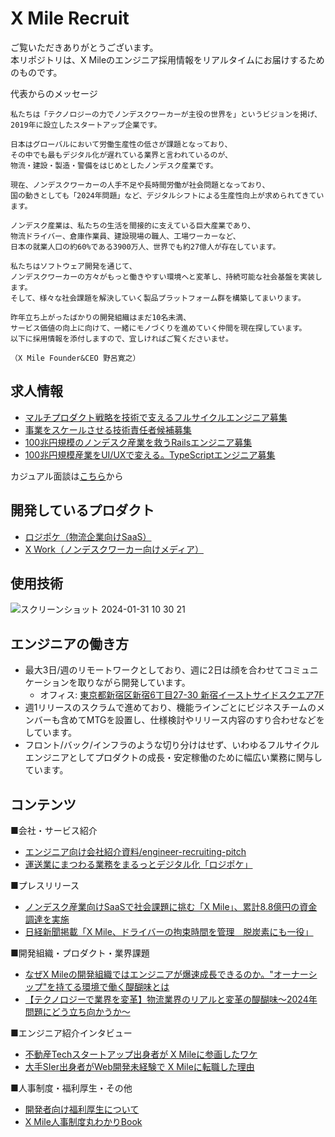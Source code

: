 # X Mile Recruit
ご覧いただきありがとうございます。  
本リポジトリは、X Mileのエンジニア採用情報をリアルタイムにお届けするためのものです。

代表からのメッセージ
```
私たちは「テクノロジーの力でノンデスクワーカーが主役の世界を」というビジョンを掲げ、2019年に設立したスタートアップ企業です。

日本はグローバルにおいて労働生産性の低さが課題となっており、
その中でも最もデジタル化が遅れている業界と言われているのが、
物流・建設・製造・警備をはじめとしたノンデスク産業です。

現在、ノンデスクワーカーの人手不足や長時間労働が社会問題となっており、
国の動きとしても「2024年問題」など、デジタルシフトによる生産性向上が求められてきています。

ノンデスク産業は、私たちの生活を間接的に支えている巨大産業であり、
物流ドライバー、倉庫作業員、建設現場の職人、工場ワーカーなど、
日本の就業人口の約60%である3900万人、世界でも約27億人が存在しています。

私たちはソフトウェア開発を通じて、
ノンデスクワーカーの方々がもっと働きやすい環境へと変革し、持続可能な社会基盤を実装します。
そして、様々な社会課題を解決していく製品プラットフォーム群を構築してまいります。

昨年立ち上がったばかりの開発組織はまだ10名未満、
サービス価値の向上に向けて、一緒にモノづくりを進めていく仲間を現在探しています。
以下に採用情報を添付しますので、宜しければご覧くださいませ。

（X Mile Founder&CEO 野呂寛之）
```

## 求人情報
- [マルチプロダクト戦略を技術で支えるフルサイクルエンジニア募集](https://www.wantedly.com/projects/1215733)
- [事業をスケールさせる技術責任者候補募集](https://www.wantedly.com/projects/1215749)
- [100兆円規模のノンデスク産業を救うRailsエンジニア募集](https://www.wantedly.com/projects/1214638)
- [100兆円規模産業をUI/UXで変える。TypeScriptエンジニア募集](https://www.wantedly.com/projects/1215731)

カジュアル面談は[こちら](https://app.spirinc.com/patterns/availability-sharing/c0fd982c-dbac-4ca2-8c5f-589fc54b5436/confirm)から

## 開発しているプロダクト
- [ロジポケ（物流企業向けSaaS）](https://logipoke.com/)
- [X Work（ノンデスクワーカー向けメディア）](https://x-work.jp/)

## 使用技術
![スクリーンショット 2024-01-31 10 30 21](https://github.com/X-Mile/recruit/assets/28303021/7e43e6c1-c306-4842-a51e-88669a3b6ba6)

## エンジニアの働き方
- 最大3日/週のリモートワークとしており、週に2日は顔を合わせてコミュニケーションを取りながら開発しています。
  -  オフィス: [東京都新宿区新宿6丁目27-30 新宿イーストサイドスクエア7F](https://www.google.com/maps/search/%E6%9D%B1%E4%BA%AC%E9%83%BD%E6%96%B0%E5%AE%BF%E5%8C%BA%E6%96%B0%E5%AE%BF6%E4%B8%81%E7%9B%AE27-30+%E6%96%B0%E5%AE%BF%E3%82%A4%E3%83%BC%E3%82%B9%E3%83%88%E3%82%B5%E3%82%A4%E3%83%89%E3%82%B9%E3%82%AF%E3%82%A8%E3%82%A27F/@35.6966349,139.706096,17z/data=!3m1!4b1?entry=ttu)
- 週1リリースのスクラムで進めており、機能ラインごとにビジネスチームのメンバーも含めてMTGを設置し、仕様検討やリリース内容のすり合わせなどをしています。
- フロント/バック/インフラのような切り分けはせず、いわゆるフルサイクルエンジニアとしてプロダクトの成長・安定稼働のために幅広い業務に関与しています。

## コンテンツ
■会社・サービス紹介
- [エンジニア向け会社紹介資料/engineer-recruiting-pitch](https://speakerdeck.com/xmile/engineer-recruiting-pitch)
- [運送業にまつわる業務をまるっとデジタル化「ロジポケ」](https://logipoke.com/)

■プレスリリース
- [ノンデスク産業向けSaaSで社会課題に挑む「X Mile」、累計8.8億円の資金調達を実施](https://prtimes.jp/main/html/rd/p/000000013.000063503.html)
- [日経新聞掲載「X Mile、ドライバーの拘束時間を管理　脱炭素にも一役」](https://www.nikkei.com/article/DGXZQOUC203HH0Q3A120C2000000/)

■開発組織・プロダクト・業界課題
- [なぜX Mileの開発組織ではエンジニアが爆速成長できるのか。"オーナーシップ"を持てる環境で働く醍醐味とは](https://www.wantedly.com/companies/xmile/post_articles/476480)
- [【テクノロジーで業界を変革】物流業界のリアルと変革の醍醐味〜2024年問題にどう立ち向かうか〜](https://www.wantedly.com/companies/xmile/post_articles/473343)

■エンジニア紹介インタビュー
- [不動産Techスタートアップ出身者が X Mileに参画したワケ](https://www.wantedly.com/companies/xmile/post_articles/427822)
- [大手SIer出身者がWeb開発未経験で X Mileに転職した理由](https://www.wantedly.com/companies/xmile/post_articles/466774)

■人事制度・福利厚生・その他
- [開発者向け福利厚生について](https://speakerdeck.com/xmile/product-recruiting-pitch?slide=31)
- [X Mile人事制度丸わかりBook](https://speakerdeck.com/xmile/x-mileren-shi-zhi-du-wan-wakaribook)



